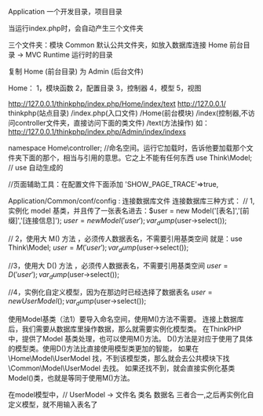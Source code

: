 ﻿Application 一个开发目录，项目目录

当运行index.php时，会自动产生三个文件夹

三个文件夹：模块
Common  默认公共文件夹，如放入数据库连接
Home    前台目录 -> MVC
Runtime 运行时的目录

复制 Home (前台目录) 为 Admin (后台文件)

Home：
1，模块函数
2，配置目录
3，控制器
4，模型
5，视图

http://127.0.0.1/thinkphp/index.php/Home/index/text
http://127.0.0.1/
                thinkphp(站点目录)
                /index.php(入口文件)
                /Home(前台模块)
                /index(控制器,不访问controller文件夹，直接访问下面的类文件)
                /text(方法操作)
如：http://127.0.0.1/thinkphp/index.php/Admin/index/indexs

namespace Home\controller;  //命名空间。运行它加载时，告诉他要加载那个文件夹下面的那个，相当与引用的意思。它之上不能有任何东西
use Think\Model;            // use 自动生成的

//页面辅助工具：在配置文件下面添加
    'SHOW_PAGE_TRACE'=>true,

Application/Common/conf/config : 连接数据库文件
连接数据库三种方式：
// 1,实例化 model 基类，并且传了一张表名进去：$user = new Model('[表名]','[前缀]','[连接信息]');
    $user = new Model('user');
    var_dump($user->select());

// 2，使用大 M() 方法 ，必须传人数据表名，不需要引用基类空间 就是：use Think\Model;
     $user = M('user');
     var_dump($user->select());

//3，使用大 D() 方法 ，必须传人数据表名，不需要引用基类空间
     $user = D('user');
     var_dump($user->select());

//4，实例化自定义模型，因为在那边时已经选择了数据表名
     $user = new UserModel();
     var_dump($user->select());

使用Model基类（法1）要导入命名空间，使用M()方法不需要。
连接上数据库后，我们需要从数据库里操作数据，那么就需要实例化模型类。
    在ThinkPHP 中，提供了Model 基类处理，也可以使用M()方法。
D()方法是对应于使用了具体的模型类。使用D()方法比直接使用模型类更加的智能，
    如果在\Home\Model\UserModel 找，不到该模型类，那么就会去公共模块下找\Common\Model\UserModel 去找。
    如果还找不到，就会直接实例化基类Model()类，也就是等同于使用M()方法。

在model模型中，// UserModel -> 文件名  类名 数据名 三者合一,之后再实例化自定义模型，就不用输入表名了




